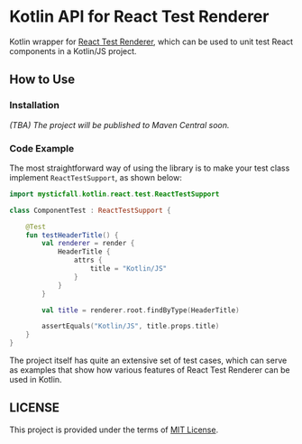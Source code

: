 # Kotlin API for React Test Renderer

Kotlin wrapper for [React Test Renderer](https://reactjs.org/docs/test-renderer.html), 
which can be used to unit test React components in a Kotlin/JS project.

## How to Use

### Installation

_(TBA) The project will be published to Maven Central soon._

### Code Example

The most straightforward way of using the library is to make your test class implement 
`ReactTestSupport`, as shown below:

```kotlin
import mysticfall.kotlin.react.test.ReactTestSupport

class ComponentTest : ReactTestSupport {

    @Test
    fun testHeaderTitle() {
        val renderer = render {
            HeaderTitle {
                attrs {
                    title = "Kotlin/JS"
                }
            }
        }

        val title = renderer.root.findByType(HeaderTitle)

        assertEquals("Kotlin/JS", title.props.title)
    }
}
```

The project itself has quite an extensive set of test cases, which can serve as examples that show 
how various features of React Test Renderer can be used in Kotlin.

## LICENSE

This project is provided under the terms of [MIT License](LICENSE).

